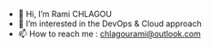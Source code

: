 - 👋 Hi, I’m Rami CHLAGOU
- 👀 I’m interested in the DevOps & Cloud approach 
- 📫 How to reach me : chlagourami@outlook.com

<!---
ramichlagou/ramichlagou is a ✨ special ✨ repository because its `README.md` (this file) appears on your GitHub profile.
You can click the Preview link to take a look at your changes.
--->
